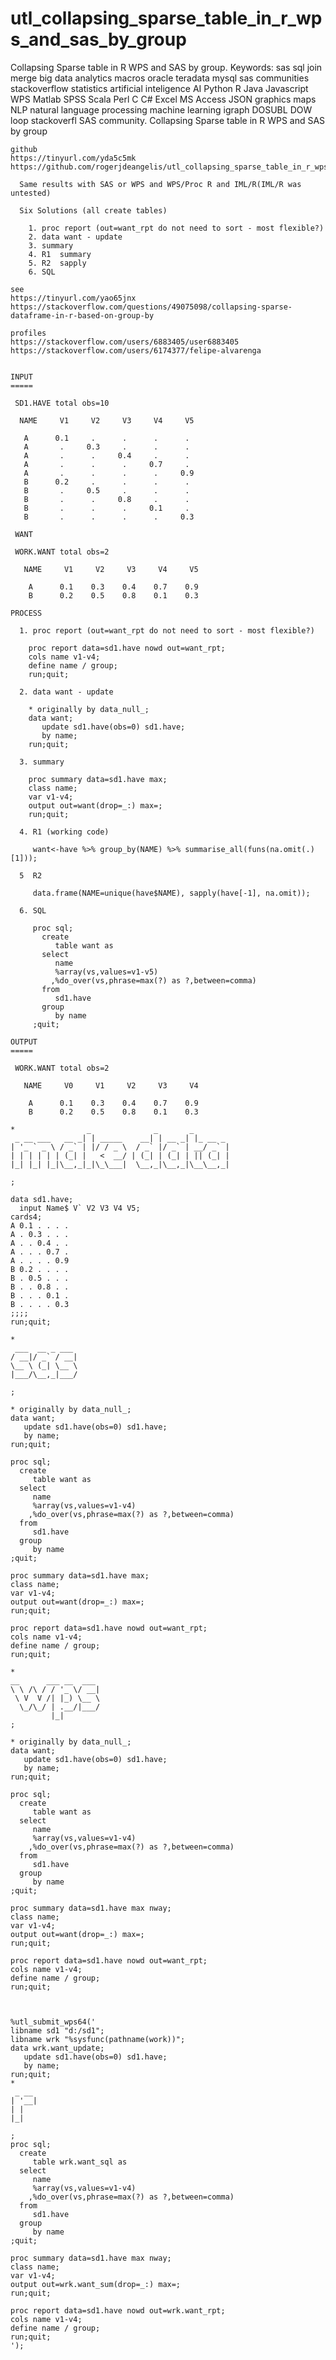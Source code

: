 # utl_collapsing_sparse_table_in_r_wps_and_sas_by_group
Collapsing Sparse table in R WPS and SAS by group.  Keywords: sas sql join merge big data analytics macros oracle teradata mysql sas communities stackoverflow statistics artificial inteligence AI Python R Java Javascript WPS Matlab SPSS Scala Perl C C# Excel MS Access JSON graphics maps NLP natural language processing machine learning igraph DOSUBL DOW loop stackoverfl SAS community.
    Collapsing Sparse table in R WPS and SAS by group

    github
    https://tinyurl.com/yda5c5mk
    https://github.com/rogerjdeangelis/utl_collapsing_sparse_table_in_r_wps_and_sas_by_group

      Same results with SAS or WPS and WPS/Proc R and IML/R(IML/R was untested)

      Six Solutions (all create tables)

        1. proc report (out=want_rpt do not need to sort - most flexible?)
        2. data want - update
        3. summary
        4. R1  summary
        5. R2  sapply
        6. SQL

    see
    https://tinyurl.com/yao65jnx
    https://stackoverflow.com/questions/49075098/collapsing-sparse-dataframe-in-r-based-on-group-by

    profiles
    https://stackoverflow.com/users/6883405/user6883405
    https://stackoverflow.com/users/6174377/felipe-alvarenga


    INPUT
    =====

     SD1.HAVE total obs=10

      NAME     V1     V2     V3     V4     V5

       A      0.1     .      .      .      .
       A       .     0.3     .      .      .
       A       .      .     0.4     .      .
       A       .      .      .     0.7     .
       A       .      .      .      .     0.9
       B      0.2     .      .      .      .
       B       .     0.5     .      .      .
       B       .      .     0.8     .      .
       B       .      .      .     0.1     .
       B       .      .      .      .     0.3

     WANT

     WORK.WANT total obs=2

       NAME     V1     V2     V3     V4     V5

        A      0.1    0.3    0.4    0.7    0.9
        B      0.2    0.5    0.8    0.1    0.3

    PROCESS

      1. proc report (out=want_rpt do not need to sort - most flexible?)

        proc report data=sd1.have nowd out=want_rpt;
        cols name v1-v4;
        define name / group;
        run;quit;

      2. data want - update

        * originally by data_null_;
        data want;
           update sd1.have(obs=0) sd1.have;
           by name;
        run;quit;

      3. summary

        proc summary data=sd1.have max;
        class name;
        var v1-v4;
        output out=want(drop=_:) max=;
        run;quit;

      4. R1 (working code)

         want<-have %>% group_by(NAME) %>% summarise_all(funs(na.omit(.)[1]));

      5  R2

         data.frame(NAME=unique(have$NAME), sapply(have[-1], na.omit));

      6. SQL

         proc sql;
           create
              table want as
           select
              name
              %array(vs,values=v1-v5)
             ,%do_over(vs,phrase=max(?) as ?,between=comma)
           from
              sd1.have
           group
              by name
         ;quit;

    OUTPUT
    =====

     WORK.WANT total obs=2

       NAME     V0     V1     V2     V3     V4

        A      0.1    0.3    0.4    0.7    0.9
        B      0.2    0.5    0.8    0.1    0.3

    *                _              _       _
     _ __ ___   __ _| | _____    __| | __ _| |_ __ _
    | '_ ` _ \ / _` | |/ / _ \  / _` |/ _` | __/ _` |
    | | | | | | (_| |   <  __/ | (_| | (_| | || (_| |
    |_| |_| |_|\__,_|_|\_\___|  \__,_|\__,_|\__\__,_|

    ;

    data sd1.have;
      input Name$ V` V2 V3 V4 V5;
    cards4;
    A 0.1 . . . .
    A . 0.3 . . .
    A . . 0.4 . .
    A . . . 0.7 .
    A . . . . 0.9
    B 0.2 . . . .
    B . 0.5 . . .
    B . . 0.8 . .
    B . . . 0.1 .
    B . . . . 0.3
    ;;;;
    run;quit;

    *
     ___  __ _ ___
    / __|/ _` / __|
    \__ \ (_| \__ \
    |___/\__,_|___/

    ;

    * originally by data_null_;
    data want;
       update sd1.have(obs=0) sd1.have;
       by name;
    run;quit;

    proc sql;
      create
         table want as
      select
         name
         %array(vs,values=v1-v4)
        ,%do_over(vs,phrase=max(?) as ?,between=comma)
      from
         sd1.have
      group
         by name
    ;quit;

    proc summary data=sd1.have max;
    class name;
    var v1-v4;
    output out=want(drop=_:) max=;
    run;quit;

    proc report data=sd1.have nowd out=want_rpt;
    cols name v1-v4;
    define name / group;
    run;quit;

    *
    __      ___ __  ___
    \ \ /\ / / '_ \/ __|
     \ V  V /| |_) \__ \
      \_/\_/ | .__/|___/
             |_|
    ;

    * originally by data_null_;
    data want;
       update sd1.have(obs=0) sd1.have;
       by name;
    run;quit;

    proc sql;
      create
         table want as
      select
         name
         %array(vs,values=v1-v4)
        ,%do_over(vs,phrase=max(?) as ?,between=comma)
      from
         sd1.have
      group
         by name
    ;quit;

    proc summary data=sd1.have max nway;
    class name;
    var v1-v4;
    output out=want(drop=_:) max=;
    run;quit;

    proc report data=sd1.have nowd out=want_rpt;
    cols name v1-v4;
    define name / group;
    run;quit;



    %utl_submit_wps64('
    libname sd1 "d:/sd1";
    libname wrk "%sysfunc(pathname(work))";
    data wrk.want_update;
       update sd1.have(obs=0) sd1.have;
       by name;
    run;quit;
    *
     _ __
    | '__|
    | |
    |_|

    ;
    proc sql;
      create
         table wrk.want_sql as
      select
         name
         %array(vs,values=v1-v4)
        ,%do_over(vs,phrase=max(?) as ?,between=comma)
      from
         sd1.have
      group
         by name
    ;quit;

    proc summary data=sd1.have max nway;
    class name;
    var v1-v4;
    output out=wrk.want_sum(drop=_:) max=;
    run;quit;

    proc report data=sd1.have nowd out=wrk.want_rpt;
    cols name v1-v4;
    define name / group;
    run;quit;
    ');

